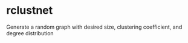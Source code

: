 # rclustnet
Generate a random graph with desired size, clustering coefficient, and degree distribution
